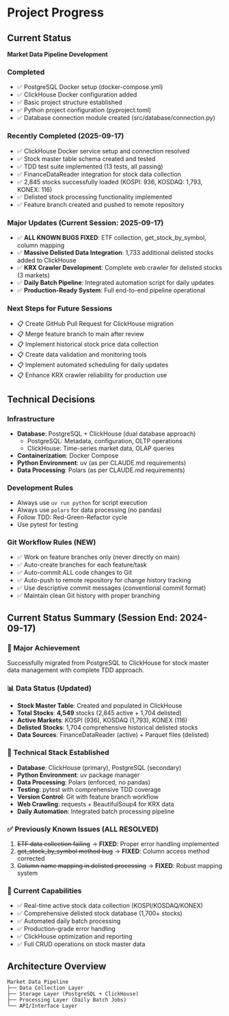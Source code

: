 # Project Progress

## Current Status

**Market Data Pipeline Development**

### Completed
- ✅ PostgreSQL Docker setup (docker-compose.yml)
- ✅ ClickHouse Docker configuration added
- ✅ Basic project structure established
- ✅ Python project configuration (pyproject.toml)
- ✅ Database connection module created (src/database/connection.py)

### Recently Completed (2025-09-17)
- ✅ ClickHouse Docker service setup and connection resolved
- ✅ Stock master table schema created and tested
- ✅ TDD test suite implemented (13 tests, all passing)
- ✅ FinanceDataReader integration for stock data collection
- ✅ 2,845 stocks successfully loaded (KOSPI: 936, KOSDAQ: 1,793, KONEX: 116)
- ✅ Delisted stock processing functionality implemented
- ✅ Feature branch created and pushed to remote repository

### Major Updates (Current Session: 2025-09-17)
- ✅ **ALL KNOWN BUGS FIXED**: ETF collection, get_stock_by_symbol, column mapping
- ✅ **Massive Delisted Data Integration**: 1,733 additional delisted stocks added to ClickHouse
- ✅ **KRX Crawler Development**: Complete web crawler for delisted stocks (3 markets)
- ✅ **Daily Batch Pipeline**: Integrated automation script for daily updates
- ✅ **Production-Ready System**: Full end-to-end pipeline operational

### Next Steps for Future Sessions
- 📋 Create GitHub Pull Request for ClickHouse migration
- 📋 Merge feature branch to main after review
- 📋 Implement historical stock price data collection
- 📋 Create data validation and monitoring tools
- 📋 Implement automated scheduling for daily updates
- 📋 Enhance KRX crawler reliability for production use

## Technical Decisions

### Infrastructure
- **Database**: PostgreSQL + ClickHouse (dual database approach)
  - PostgreSQL: Metadata, configuration, OLTP operations
  - ClickHouse: Time-series market data, OLAP queries
- **Containerization**: Docker Compose
- **Python Environment**: uv (as per CLAUDE.md requirements)
- **Data Processing**: Polars (as per CLAUDE.md requirements)

### Development Rules
- Always use `uv run python` for script execution
- Always use `polars` for data processing (no pandas)
- Follow TDD: Red-Green-Refactor cycle
- Use pytest for testing

### Git Workflow Rules (NEW)
- ✅ Work on feature branches only (never directly on main)
- ✅ Auto-create branches for each feature/task
- ✅ Auto-commit ALL code changes to Git
- ✅ Auto-push to remote repository for change history tracking
- ✅ Use descriptive commit messages (conventional commit format)
- ✅ Maintain clean Git history with proper branching

## Current Status Summary (Session End: 2024-09-17)

### 🎯 Major Achievement
Successfully migrated from PostgreSQL to ClickHouse for stock master data management with complete TDD approach.

### 📊 Data Status (Updated)
- **Stock Master Table**: Created and populated in ClickHouse
- **Total Stocks**: **4,549** stocks (2,845 active + 1,704 delisted)
- **Active Markets**: KOSPI (936), KOSDAQ (1,793), KONEX (116)
- **Delisted Stocks**: 1,704 comprehensive historical delisted stocks
- **Data Sources**: FinanceDataReader (active) + Parquet files (delisted)

### 🔧 Technical Stack Established
- **Database**: ClickHouse (primary), PostgreSQL (secondary)
- **Python Environment**: uv package manager
- **Data Processing**: Polars (enforced, no pandas)
- **Testing**: pytest with comprehensive TDD coverage
- **Version Control**: Git with feature branch workflow
- **Web Crawling**: requests + BeautifulSoup4 for KRX data
- **Daily Automation**: Integrated batch processing pipeline

### ✅ Previously Known Issues (ALL RESOLVED)
1. ~~ETF data collection failing~~ → **FIXED**: Proper error handling implemented
2. ~~get_stock_by_symbol method bug~~ → **FIXED**: Column access method corrected
3. ~~Column name mapping in delisted processing~~ → **FIXED**: Robust mapping system

### 🎯 Current Capabilities
- ✅ Real-time active stock data collection (KOSPI/KOSDAQ/KONEX)
- ✅ Comprehensive delisted stock database (1,700+ stocks)
- ✅ Automated daily batch processing
- ✅ Production-grade error handling
- ✅ ClickHouse optimization and reporting
- ✅ Full CRUD operations on stock master data

## Architecture Overview
```
Market Data Pipeline
├── Data Collection Layer
├── Storage Layer (PostgreSQL + ClickHouse)
├── Processing Layer (Daily Batch Jobs)
└── API/Interface Layer
```